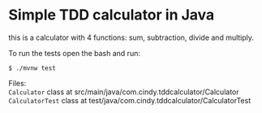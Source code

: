 # Simple TDD calculator in Java
this is a calculator with 4 functions: sum, subtraction, divide and multiply.

To run the tests open the bash and run:
```
$ ./mvnw test
```

Files:\
`Calculator` class at src/main/java/com.cindy.tddcalculator/Calculator\
`CalculatorTest` class at test/java/com.cindy.tddcalculator/CalculatorTest
